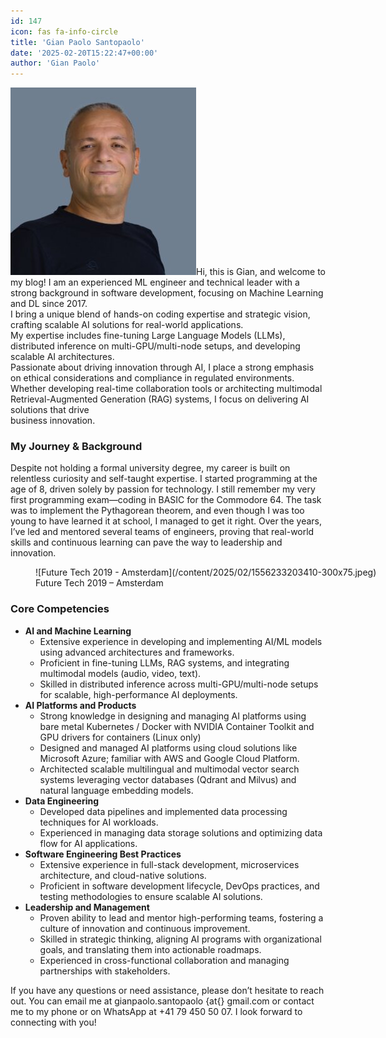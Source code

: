 ```yaml
---
id: 147
icon: fas fa-info-circle
title: 'Gian Paolo Santopaolo'
date: '2025-02-20T15:22:47+00:00'
author: 'Gian Paolo'
---
```


![](/content/2025/02/io-low-res-1-e1740064656809-297x300.jpg)Hi, this is Gian, and welcome to my blog! I am an experienced ML engineer and technical leader with a strong background in software development, focusing on Machine Learning and DL since 2017.  
I bring a unique blend of hands-on coding expertise and strategic vision, crafting scalable AI solutions for real-world applications.  
My expertise includes fine-tuning Large Language Models (LLMs), distributed inference on multi-GPU/multi-node setups, and developing scalable AI architectures.  
Passionate about driving innovation through AI, I place a strong emphasis on ethical considerations and compliance in regulated environments.  
Whether developing real-time collaboration tools or architecting multimodal Retrieval-Augmented Generation (RAG) systems, I focus on delivering AI solutions that drive  
business innovation.

### My Journey &amp; Background

Despite not holding a formal university degree, my career is built on relentless curiosity and self-taught expertise. I started programming at the age of 8, driven solely by passion for technology. I still remember my very first programming exam—coding in BASIC for the Commodore 64. The task was to implement the Pythagorean theorem, and even though I was too young to have learned it at school, I managed to get it right. Over the years, I’ve led and mentored several teams of engineers, proving that real-world skills and continuous learning can pave the way to leadership and innovation.

<figure aria-describedby="caption-attachment-149" class="wp-caption aligncenter" id="attachment_149" style="width: 596px">![Future Tech 2019 - Amsterdam](/content/2025/02/1556233203410-300x75.jpeg)<figcaption class="wp-caption-text" id="caption-attachment-149">Future Tech 2019 – Amsterdam</figcaption></figure>

### **Core Competencies**

- **AI and Machine Learning**
    - Extensive experience in developing and implementing AI/ML models using advanced architectures and frameworks.
    - Proficient in fine-tuning LLMs, RAG systems, and integrating multimodal models (audio, video, text).
    - Skilled in distributed inference across multi-GPU/multi-node setups for scalable, high-performance AI deployments.
- **AI Platforms and Products**
    - Strong knowledge in designing and managing AI platforms using bare metal Kubernetes / Docker with NVIDIA Container Toolkit and GPU drivers for containers (Linux only)
    - Designed and managed AI platforms using cloud solutions like Microsoft Azure; familiar with AWS and Google Cloud Platform.
    - Architected scalable multilingual and multimodal vector search systems leveraging vector databases (Qdrant and Milvus) and natural language embedding models.
- **Data Engineering**
    - Developed data pipelines and implemented data processing techniques for AI workloads.
    - Experienced in managing data storage solutions and optimizing data flow for AI applications.
- **Software Engineering Best Practices**
    - Extensive experience in full-stack development, microservices architecture, and cloud-native solutions.
    - Proficient in software development lifecycle, DevOps practices, and testing methodologies to ensure scalable AI solutions.
- **Leadership and Management**
    - Proven ability to lead and mentor high-performing teams, fostering a culture of innovation and continuous improvement.
    - Skilled in strategic thinking, aligning AI programs with organizational goals, and translating them into actionable roadmaps.
    - Experienced in cross-functional collaboration and managing partnerships with stakeholders.

If you have any questions or need assistance, please don’t hesitate to reach out. You can email me at gianpaolo.santopaolo {at{} gmail.com or contact me to my phone or on WhatsApp at +41 79 450 50 07. I look forward to connecting with you!
